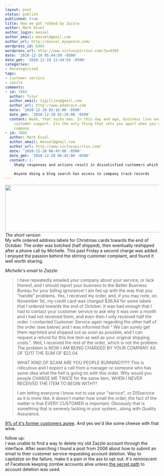 ```yaml
---
layout: post
status: publish
published: true
title: How we got robbed by Zazzle
author: Mark Essel
author_login: messel
author_email: messel@gmail.com
author_url: http://messel.myopenid.com/
wordpress_id: 6303
wordpress_url: http://www.victusspiritus.com/?p=6303
date: '2010-12-19 05:44:59 -0500'
date_gmt: '2010-12-19 12:44:59 -0500'
categories:
- Uncategorized
tags:
- customer service
- zazzle
comments:
- id: 7893
  author: Tyler
  author_email: tjgillies@gmail.com
  author_url: http://www.pdxbrain.com
  date: '2010-12-20 02:16:00 -0500'
  date_gmt: '2010-12-20 02:16:00 -0500'
  content: Woah, that sucks man. In this day and age, business live and die by their
    customer support. Its the only thing that sets you apart when you're an online
    company
- id: 7895
  author: Mark Essel
  author_email: messel@gmail.com
  author_url: http://www.victusspiritus.com/
  date: '2010-12-20 06:45:00 -0500'
  date_gmt: '2010-12-20 06:45:00 -0500'
  content: |-
    Shady responses and actions result in dissatisfied customers which turn to competitors. No longer can you keep messing up a customer relationship and expect it not to affect adjacent customers.

    Anyone doing a blog search has access to company track records
---
```

<p><a href="{{ site.url }}/assets/2010/12/zazzle_fail.png"><img src="{{ site.url }}/assets/2010/12/zazzle_fail.png" alt="" title="zazzle_fail" width="507" height="155" class="aligncenter size-full wp-image-6304" /></a><br />
<I>The short version</I><br />
My wife ordered address labels for Christmas cards towards the end of October. The order was botched (half shipped), then eventually reshipped after a phone call by Michelle. This past Friday a second charge was added. I enjoyed the passion behind the stirring customer complaint, and found it well worth sharing.</p>
<p><i>Michelle's email to Zazzle</I></p>
<blockquote><p>
I have repeatedly emailed your company about your service, or lack thereof, and I should report your business to the Better Business Bureau for your billing ignorance!  I am fed up with the way that you "handle" problems.  Yes, I received my order, and, if you may note, on November 1st, my credit card was charged $36.84 for some labels that I ordered towards the end of October.  It was bad enough that I had to contact your customer service to ask why it was over a month and I had not received them, and even then I only received half the order.  I contacted Customer Service again regarding the other half of the order (see below) and I was informed that " We can surely get them reprinted and shipped out as soon as possible, and I can request a refund for this line item as well as your original shipping costs.".  Well, I received the rest of the order, which is not the problem.  The problem is NOW I AM BEING CHARGED BY YOUR COMPANY AS OF 12/17 THE SUM OF $22.04.</p>
<p>WHAT KIND OF SCAM ARE YOU PEOPLE RUNNING?!?!?   This is ridiculous and I expect a call from a manager or someone who has some idea what the hell is going on with this order.  Why would you people CHARGE ME TWICE for the same item, WHEN I NEVER RECEIVED THE ITEM TO BEGIN WITH??</p>
<p>I am letting everyone I know not to use your "service", or DISservice as it is more like.  It doesn't matter how small the order, the fact of the matter is that EVERY CUSTOMER is important.  Obviously that is something that is severely lacking in your system...along with Quality Assurance.
</p></blockquote>
<p><a href="http://amplicate.com/hate/zazzle">9% of it's former customers agree</a>. And yes we'd like some cheese with that wine.</p>
<p>follow up:<br />
I was unable to find a way to delete my old Zazzle account through the interface. After searching I found a post from 2006 about how to submit an email to their customer service requesting account deletion. Way to capitalize on the failure, make it a pain in the ass to opt out. It's reminiscent of Facebook keeping zombie accounts alive unless <a href="http://www.facebook.com/group.php?gid=16929680703">the secret path</a> to account deletion was used.</p>
